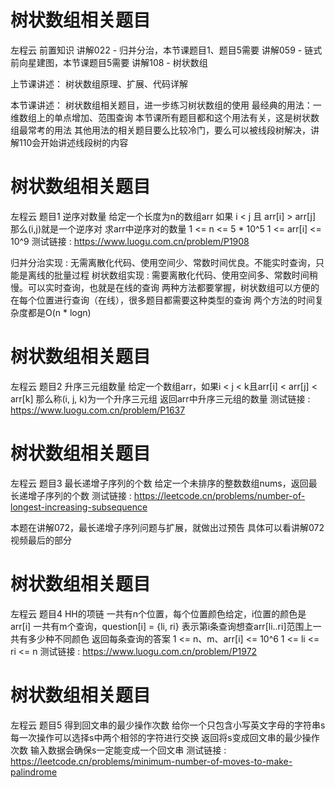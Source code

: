 <!-- Slide number: 1 -->
# 树状数组相关题目
左程云
前置知识
讲解022 - 归并分治，本节课题目1、题目5需要
讲解059 - 链式前向星建图，本节课题目5需要
讲解108 - 树状数组

上节课讲述：
树状数组原理、扩展、代码详解

本节课讲述：
树状数组相关题目，进一步练习树状数组的使用
最经典的用法：一维数组上的单点增加、范围查询
本节课所有题目都和这个用法有关，这是树状数组最常考的用法
其他用法的相关题目要么比较冷门，要么可以被线段树解决，讲解110会开始讲述线段树的内容

<!-- Slide number: 2 -->
# 树状数组相关题目
左程云
题目1
逆序对数量
给定一个长度为n的数组arr
如果 i < j 且 arr[i] > arr[j]
那么(i,j)就是一个逆序对
求arr中逆序对的数量
1 <= n <= 5 * 10^5
1 <= arr[i] <= 10^9
测试链接 : https://www.luogu.com.cn/problem/P1908

归并分治实现 : 无需离散化代码、使用空间少、常数时间优良。不能实时查询，只能是离线的批量过程
树状数组实现 : 需要离散化代码、使用空间多、常数时间稍慢。可以实时查询，也就是在线的查询
两种方法都要掌握，树状数组可以方便的在每个位置进行查询（在线），很多题目都需要这种类型的查询
两个方法的时间复杂度都是O(n * logn)

<!-- Slide number: 3 -->
# 树状数组相关题目
左程云
题目2
升序三元组数量
给定一个数组arr，如果i < j < k且arr[i] < arr[j] < arr[k]
那么称(i, j, k)为一个升序三元组
返回arr中升序三元组的数量
测试链接 : https://www.luogu.com.cn/problem/P1637

<!-- Slide number: 4 -->
# 树状数组相关题目
左程云
题目3
最长递增子序列的个数
给定一个未排序的整数数组nums，返回最长递增子序列的个数
测试链接 : https://leetcode.cn/problems/number-of-longest-increasing-subsequence

本题在讲解072，最长递增子序列问题与扩展，就做出过预告
具体可以看讲解072视频最后的部分

<!-- Slide number: 5 -->
# 树状数组相关题目
左程云
题目4
HH的项链
一共有n个位置，每个位置颜色给定，i位置的颜色是arr[i]
一共有m个查询，question[i] = {li, ri}
表示第i条查询想查arr[li..ri]范围上一共有多少种不同颜色
返回每条查询的答案
1 <= n、m、arr[i] <= 10^6
1 <= li <= ri <= n
测试链接 : https://www.luogu.com.cn/problem/P1972

<!-- Slide number: 6 -->
# 树状数组相关题目
左程云
题目5
得到回文串的最少操作次数
给你一个只包含小写英文字母的字符串s
每一次操作可以选择s中两个相邻的字符进行交换
返回将s变成回文串的最少操作次数
输入数据会确保s一定能变成一个回文串
测试链接 :
https://leetcode.cn/problems/minimum-number-of-moves-to-make-palindrome